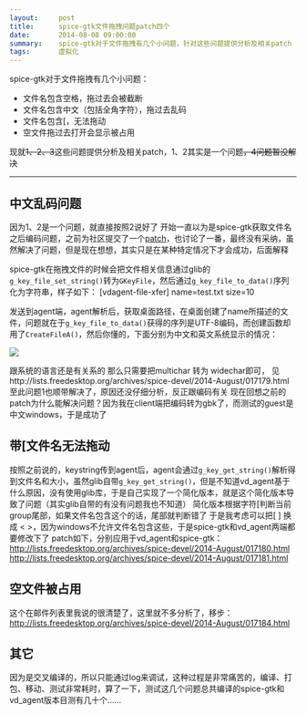 ```yaml
---
layout:     post
title:      spice-gtk文件拖拽问题patch四个
date:       2014-08-08 09:00:00
summary:    spice-gtk对于文件拖拽有几个小问题，针对这些问题提供分析及相关patch
tags:       虚拟化
---
```


spice-gtk对于文件拖拽有几个小问题：

 - 文件名包含空格，拖过去会被截断
 - 文件名包含中文（包括全角字符），拖过去乱码
 - 文件名包含[，无法拖动
 - 空文件拖过去打开会显示被占用

现就~~1、2、3~~这些问题提供分析及相关patch，1、2其实是一个问题~~，4问题暂没解决~~


----------


**中文乱码问题**
-------------

因为1、2是一个问题，就直接按照2说好了
开始一直以为是spice-gtk获取文件名之后编码问题，之前为社区提交了一个[patch][1]，也讨论了一番，最终没有采纳，虽然解决了问题，但是现在想想，其实只是在某种特定情况下才会成功，后面解释

spice-gtk在拖拽文件的时候会把文件相关信息通过glib的`g_key_file_set_string()`转为`GKeyFile`，然后通过`g_key_file_to_data()`序列化为字符串，样子如下：
[vdagent-file-xfer]
name=test.txt
size=10

发送到agent端，agent解析后，获取桌面路径，在桌面创建了name所描述的文件，问题就在于`g_key_file_to_data()`获得的序列是UTF-8编码，而创建函数却用了`CreateFileA()`，然后你懂的，下面分别为中文和英文系统显示的情况：

![](https://dn-getlink.qbox.me/2014/08/10/5d37e86b-1ff2-11e4-8bf4-4f12170170a3.jpg)

跟系统的语言还是有关系的
那么只需要把multichar 转为 widechar即可，
见http://lists.freedesktop.org/archives/spice-devel/2014-August/017179.html
至此问题1也顺带解决了，原因还没仔细分析，反正跟编码有关
现在回想之前的patch为什么能解决问题？因为我在client端把编码转为gbk了，而测试的guest是中文windows，于是成功了

**带[文件名无法拖动**
-----------

按照之前说的，keystring传到agent后，agent会通过`g_key_get_string()`解析得到文件名和大小，虽然glib自带`g_key_get_string()`，但是不知道vd_agent基于什么原因，没有使用glib库，于是自己实现了一个简化版本，就是这个简化版本导致了问题（其实glib自带的有没有问题我也不知道）
简化版本根据字符[判断当前group尾部，如果文件名包含这个的话，尾部就判断错了
于是我考虑可以把[ ] 换成 < >，因为windows不允许文件名包含这些，于是spice-gtk和vd_agent两端都要修改下了
patch如下，分别应用于vd_agent和spice-gtk：
http://lists.freedesktop.org/archives/spice-devel/2014-August/017180.html
http://lists.freedesktop.org/archives/spice-devel/2014-August/017181.html

**空文件被占用**
------------
这个在邮件列表里我说的很清楚了，这里就不多分析了，移步：
http://lists.freedesktop.org/archives/spice-devel/2014-August/017184.html

**其它**
--

因为是交叉编译的，所以只能通过log来调试，这种过程是非常痛苦的，编译、打包、移动、测试非常耗时，算了一下，测试这几个问题总共编译的spice-gtk和vd_agent版本目测有几十个……

  [1]: http://lists.freedesktop.org/archives/spice-devel/2014-February/016156.html
